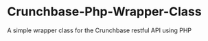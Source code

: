 Crunchbase-Php-Wrapper-Class
============================

A simple wrapper class for the Crunchbase restful API using PHP
